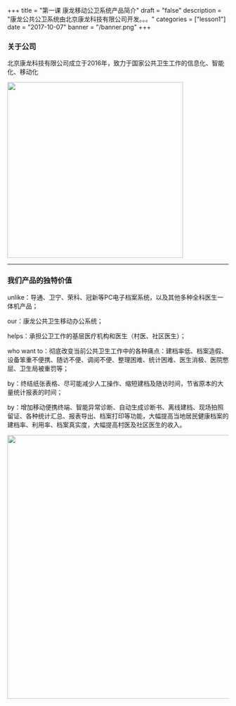 +++
title = "第一课 康龙移动公卫系统产品简介"
draft = "false"
description = "康龙公共公卫系统由北京康龙科技有限公司开发。。。"
categories = ["lesson1"]
date = "2017-10-07"
banner = "/banner.png"
+++


### 关于公司
北京康龙科技有限公司成立于2016年，致力于国家公共卫生工作的信息化、智能化、移动化

<img src="/com.png" width="400">

* * *
### 我们产品的独特价值
unlike：导通、卫宁、荣科、冠新等PC电子档案系统，以及其他多种全科医生一体机产品；

our：康龙公共卫生移动办公系统；

helps：承担公卫工作的基层医疗机构和医生（村医、社区医生）；

who want to：彻底改变当前公共卫生工作中的各种痛点：建档率低、档案造假、设备笨重不便携、随访不便、调阅不便、整理困难、统计困难、医生消极、医院憋屈、卫生局被重罚等；

by：终结纸张表格、尽可能减少人工操作、缩短建档及随访时间，节省原本的大量统计报表的时间；

by：增加移动便携终端、智能异常诊断、自动生成诊断书、离线建档、现场拍照留证、各种统计汇总、报表导出、档案打印等功能，大幅提高当地居民健康档案的建档率、利用率、档案真实度，大幅提高村医及社区医生的收入。

<img src="/product.png" width="600">



